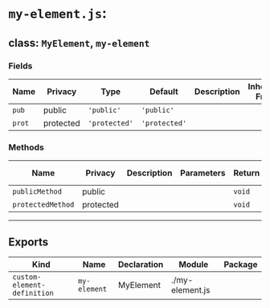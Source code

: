 # `my-element.js`:

## class: `MyElement`, `my-element`

### Fields

| Name   | Privacy   | Type          | Default       | Description | Inherited From |
| ------ | --------- | ------------- | ------------- | ----------- | -------------- |
| `pub`  | public    | `'public'`    | `'public'`    |             |                |
| `prot` | protected | `'protected'` | `'protected'` |             |                |

### Methods

| Name              | Privacy   | Description | Parameters | Return | Inherited From |
| ----------------- | --------- | ----------- | ---------- | ------ | -------------- |
| `publicMethod`    | public    |             |            | `void` |                |
| `protectedMethod` | protected |             |            | `void` |                |

<hr/>

## Exports

| Kind                        | Name         | Declaration | Module          | Package |
| --------------------------- | ------------ | ----------- | --------------- | ------- |
| `custom-element-definition` | `my-element` | MyElement   | ./my-element.js |         |
